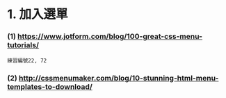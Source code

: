 # 1. 加入選單


### (1) https://www.jotform.com/blog/100-great-css-menu-tutorials/
```
練習編號22, 72  
```

### (2) http://cssmenumaker.com/blog/10-stunning-html-menu-templates-to-download/
